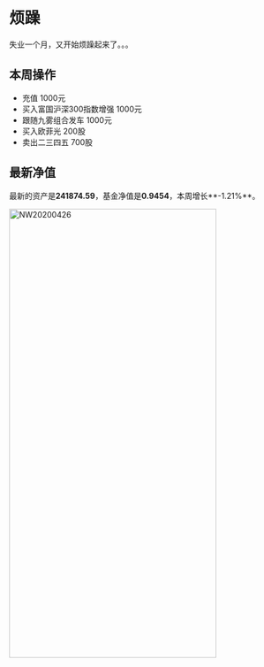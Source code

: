# 烦躁

失业一个月，又开始烦躁起来了。。。

## 本周操作
- 充值 1000元
- 买入富国沪深300指数增强 1000元
- 跟随九雾组合发车 1000元
- 买入欧菲光 200股
- 卖出二三四五 700股


## 最新净值

最新的资产是**241874.59**，基金净值是**0.9454**，本周增长**-1.21%**。

 <img src="./_images/investment/NW20200426.PNG" width="375" height="812" alt="NW20200426" align="center"/>